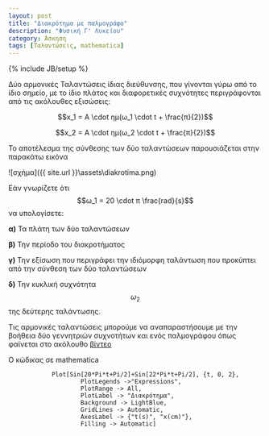 ```yaml
---
layout: post
title: "Διακρότημα με παλμογράφο"
description: "Φυσική Γ' Λυκείου"
category: Άσκηση
tags: [Ταλαντώσεις, mathematica]
---
```

{% include JB/setup %}


Δύο αρμονικές Ταλαντώσεις ίδιας διεύθυνσης, που γίνονται γύρω από το ίδιο σημείο, με το ίδιο πλάτος και διαφορετικές
συχνότητες περιγράφονται από τις ακόλουθες εξισώσεις:

$$x_1 = A \cdot ημ(ω_1 \cdot t + \frac{π}{2})$$


$$x_2 = A \cdot ημ(ω_2 \cdot t + \frac{π}{2})$$

Το αποτέλεσμα της σύνθεσης των δύο ταλαντώσεων παρουσιάζεται στην παρακάτω εικόνα

![σχήμα]({{ site.url }}\assets\diakrotima.png) 

Εάν γνωρίζετε ότι $$ω_1 = 20 \cdot π \frac{rad}{s}$$ να υπολογίσετε:

**α)** Τα πλάτη των δύο ταλαντώσεων

**β)** Την περίοδο του διακροτήματος

**γ)** Την εξίσωση που περιγράφει την ιδιόμορφη ταλάντωση που προκύπτει από την σύνθεση των δύο ταλαντώσεων

**δ)** Την κυκλική συχνότητα $$ω_2$$ της δεύτερης ταλάντωσης.


Τις αρμονικές ταλαντώσεις μπορούμε να αναπαραστήσουμε με την βοήθεια δύο γεννητριών συχνοτήτων και ενός παλμογράφου
όπως φαίνεται στο ακόλουθο [βίντεο](https:\\www.youtube.com\watch?v=0pxwi6NoKLY) 


Ο κώδικας σε mathematica 

				Plot[Sin[20*Pi*t+Pi/2]+Sin[22*Pi*t+Pi/2], {t, 0, 2}, 
						PlotLegends ->"Expressions",  
						PlotRange -> All, 
						PlotLabel -> "Διακρότημα", 
						Background -> LightBlue, 
						GridLines -> Automatic, 
						AxesLabel -> {"t(s)", "x(cm)"}, 
						Filling -> Automatic]
